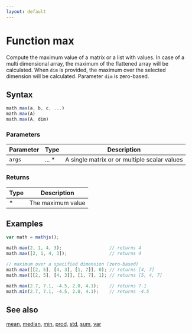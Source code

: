 ```yaml
---
layout: default
---
```


# Function max

Compute the maximum value of a matrix or a  list with values.
In case of a multi dimensional array, the maximum of the flattened array
will be calculated. When `dim` is provided, the maximum over the selected
dimension will be calculated. Parameter `dim` is zero-based.


## Syntax

```js
math.max(a, b, c, ...)
math.max(A)
math.max(A, dim)
```

### Parameters

Parameter | Type | Description
--------- | ---- | -----------
`args` | ... * | A single matrix or or multiple scalar values

### Returns

Type | Description
---- | -----------
* | The maximum value


## Examples

```js
var math = mathjs();

math.max(2, 1, 4, 3);                  // returns 4
math.max([2, 1, 4, 3]);                // returns 4

// maximum over a specified dimension (zero-based)
math.max([[2, 5], [4, 3], [1, 7]], 0); // returns [4, 7]
math.max([[2, 5], [4, 3]], [1, 7], 1); // returns [5, 4, 7]

math.max(2.7, 7.1, -4.5, 2.0, 4.1);    // returns 7.1
math.min(2.7, 7.1, -4.5, 2.0, 4.1);    // returns -4.5
```


## See also

[mean](mean.html),
[median](median.html),
[min](min.html),
[prod](prod.html),
[std](std.html),
[sum](sum.html),
[var](var.html)


<!-- Note: This file is automatically generated from source code comments. Changes made in this file will be overridden. -->

